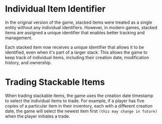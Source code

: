 # Individual Item Identifier

In the original version of the game, stacked items were treated as a single entity without any individual identifiers. However, in modern games, stacked items are assigned a unique identifier that enables better tracking and management.

Each stacked item now receives a unique identifier that allows it to be identified, even when it's part of a larger stack. This allows the game to keep track of individual items, including their creation date, modification history, and ownership.

# Trading Stackable Items

When trading stackable items, the game uses the creation date timestamp to select the individual items to trade. For example, if a player has five copies of a particular item in their inventory, each with a different creation date, the game will select the newest item first `(this may change in future)` when the player initiates a trade.